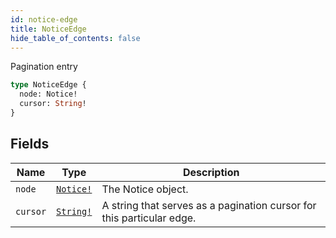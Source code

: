 ```yaml
---
id: notice-edge
title: NoticeEdge
hide_table_of_contents: false
---
```



Pagination entry

```graphql
type NoticeEdge {
  node: Notice!
  cursor: String!
}
```

## Fields

| Name | Type | Description |
| ---- | ---- | ----------- |
| `node` | [`Notice!`](../../objects/notice) | The Notice object. |
| `cursor` | [`String!`](../../scalars/string) | A string that serves as a pagination cursor for this particular edge. |





